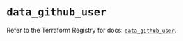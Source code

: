 # `data_github_user`

Refer to the Terraform Registry for docs: [`data_github_user`](https://registry.terraform.io/providers/integrations/github/6.3.1/docs/data-sources/user).
